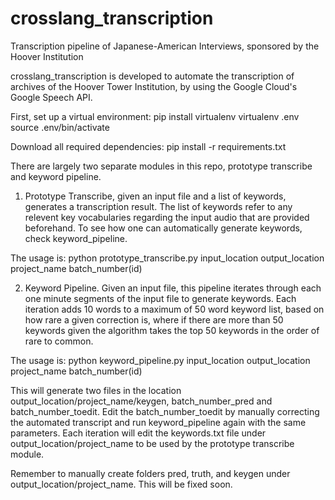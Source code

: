 # crosslang_transcription
Transcription pipeline of Japanese-American Interviews, sponsored by the Hoover Institution

crosslang_transcription is developed to automate the transcription of archives of the Hoover Tower Institution, by using the Google Cloud's Google Speech API. 

First, set up a virtual environment: 
pip install virtualenv
virtualenv .env
source .env/bin/activate 

Download all required dependencies: 
pip install -r requirements.txt

There are largely two separate modules in this repo, prototype transcribe and keyword pipeline.

1. Prototype Transcribe, given an input file and a list of keywords, generates a transcription result. The list of keywords refer to any relevent key vocabularies regarding the input audio that are provided beforehand. To see how one can automatically generate keywords, check keyword_pipeline. 

The usage is: 
python prototype_transcribe.py input_location output_location project_name batch_number(id)

2. Keyword Pipeline. Given an input file, this pipeline iterates through each one minute segments of the input file to generate keywords. Each iteration adds 10 words to a maximum of 50 word keyword list, based on how rare a given correction is, where if there are more than 50 keywords given the algorithm takes the top 50 keywords in the order of rare to common.

The usage is: 
python keyword_pipeline.py input_location output_location project_name batch_number(id)

This will generate two files in the location output_location/project_name/keygen, batch_number_pred and batch_number_toedit. Edit the batch_number_toedit by manually correcting the automated transcript and run keyword_pipeline again with the same parameters. Each iteration will edit the keywords.txt file under output_location/project_name to be used by the prototype transcribe module. 

Remember to manually create folders pred, truth, and keygen under output_location/project_name. This will be fixed soon. 